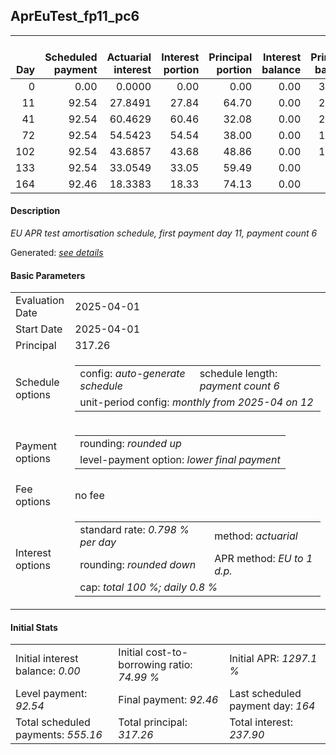 <h2>AprEuTest_fp11_pc6</h2>
<table>
    <thead style="vertical-align: bottom;">
        <th style="text-align: right;">Day</th>
        <th style="text-align: right;">Scheduled payment</th>
        <th style="text-align: right;">Actuarial interest</th>
        <th style="text-align: right;">Interest portion</th>
        <th style="text-align: right;">Principal portion</th>
        <th style="text-align: right;">Interest balance</th>
        <th style="text-align: right;">Principal balance</th>
        <th style="text-align: right;">Total actuarial interest</th>
        <th style="text-align: right;">Total interest</th>
        <th style="text-align: right;">Total principal</th>
    </thead>
    <tr style="text-align: right;">
        <td class="ci00">0</td>
        <td class="ci01" style="white-space: nowrap;">0.00</td>
        <td class="ci02">0.0000</td>
        <td class="ci03">0.00</td>
        <td class="ci04">0.00</td>
        <td class="ci05">0.00</td>
        <td class="ci06">317.26</td>
        <td class="ci07">0.0000</td>
        <td class="ci08">0.00</td>
        <td class="ci09">0.00</td>
    </tr>
    <tr style="text-align: right;">
        <td class="ci00">11</td>
        <td class="ci01" style="white-space: nowrap;">92.54</td>
        <td class="ci02">27.8491</td>
        <td class="ci03">27.84</td>
        <td class="ci04">64.70</td>
        <td class="ci05">0.00</td>
        <td class="ci06">252.56</td>
        <td class="ci07">27.8491</td>
        <td class="ci08">27.84</td>
        <td class="ci09">64.70</td>
    </tr>
    <tr style="text-align: right;">
        <td class="ci00">41</td>
        <td class="ci01" style="white-space: nowrap;">92.54</td>
        <td class="ci02">60.4629</td>
        <td class="ci03">60.46</td>
        <td class="ci04">32.08</td>
        <td class="ci05">0.00</td>
        <td class="ci06">220.48</td>
        <td class="ci07">88.3119</td>
        <td class="ci08">88.30</td>
        <td class="ci09">96.78</td>
    </tr>
    <tr style="text-align: right;">
        <td class="ci00">72</td>
        <td class="ci01" style="white-space: nowrap;">92.54</td>
        <td class="ci02">54.5423</td>
        <td class="ci03">54.54</td>
        <td class="ci04">38.00</td>
        <td class="ci05">0.00</td>
        <td class="ci06">182.48</td>
        <td class="ci07">142.8543</td>
        <td class="ci08">142.84</td>
        <td class="ci09">134.78</td>
    </tr>
    <tr style="text-align: right;">
        <td class="ci00">102</td>
        <td class="ci01" style="white-space: nowrap;">92.54</td>
        <td class="ci02">43.6857</td>
        <td class="ci03">43.68</td>
        <td class="ci04">48.86</td>
        <td class="ci05">0.00</td>
        <td class="ci06">133.62</td>
        <td class="ci07">186.5400</td>
        <td class="ci08">186.52</td>
        <td class="ci09">183.64</td>
    </tr>
    <tr style="text-align: right;">
        <td class="ci00">133</td>
        <td class="ci01" style="white-space: nowrap;">92.54</td>
        <td class="ci02">33.0549</td>
        <td class="ci03">33.05</td>
        <td class="ci04">59.49</td>
        <td class="ci05">0.00</td>
        <td class="ci06">74.13</td>
        <td class="ci07">219.5949</td>
        <td class="ci08">219.57</td>
        <td class="ci09">243.13</td>
    </tr>
    <tr style="text-align: right;">
        <td class="ci00">164</td>
        <td class="ci01" style="white-space: nowrap;">92.46</td>
        <td class="ci02">18.3383</td>
        <td class="ci03">18.33</td>
        <td class="ci04">74.13</td>
        <td class="ci05">0.00</td>
        <td class="ci06">0.00</td>
        <td class="ci07">237.9332</td>
        <td class="ci08">237.90</td>
        <td class="ci09">317.26</td>
    </tr>
</table>
<h4>Description</h4>
<p><i>EU APR test amortisation schedule, first payment day 11, payment count 6</i></p>
<p>Generated: <i><a href="../GeneratedDate.md">see details</a></i></p>
<h4>Basic Parameters</h4>
<table>
    <tr>
        <td>Evaluation Date</td>
        <td>2025-04-01</td>
    </tr>
    <tr>
        <td>Start Date</td>
        <td>2025-04-01</td>
    </tr>
    <tr>
        <td>Principal</td>
        <td>317.26</td>
    </tr>
    <tr>
        <td>Schedule options</td>
        <td>
            <table>
                <tr>
                    <td>config: <i>auto-generate schedule</i></td>
                    <td>schedule length: <i><i>payment count</i> 6</i></td>
                </tr>
                <tr>
                    <td colspan="2" style="white-space: nowrap;">unit-period config: <i>monthly from 2025-04 on 12</i></td>
                </tr>
            </table>
        </td>
    </tr>
    <tr>
        <td>Payment options</td>
        <td>
            <table>
                <tr>
                    <td>rounding: <i>rounded up</i></td>
                </tr>
                <tr>
                    <td>level-payment option: <i>lower&nbsp;final&nbsp;payment</i></td>
                </tr>
            </table>
        </td>
    </tr>
    <tr>
        <td>Fee options</td>
        <td>no fee
        </td>
    </tr>
    <tr>
        <td>Interest options</td>
        <td>
            <table>
                <tr>
                    <td>standard rate: <i>0.798 % per day</i></td>
                    <td>method: <i>actuarial</i></td>
                </tr>
                <tr>
                    <td>rounding: <i>rounded down</i></td>
                    <td>APR method: <i>EU to 1 d.p.</i></td>
                </tr>
                <tr>
                    <td colspan="2">cap: <i>total 100 %; daily 0.8 %</td>
                </tr>
            </table>
        </td>
    </tr>
</table>
<h4>Initial Stats</h4>
<table>
    <tr>
        <td>Initial interest balance: <i>0.00</i></td>
        <td>Initial cost-to-borrowing ratio: <i>74.99 %</i></td>
        <td>Initial APR: <i>1297.1 %</i></td>
    </tr>
    <tr>
        <td>Level payment: <i>92.54</i></td>
        <td>Final payment: <i>92.46</i></td>
        <td>Last scheduled payment day: <i>164</i></td>
    </tr>
    <tr>
        <td>Total scheduled payments: <i>555.16</i></td>
        <td>Total principal: <i>317.26</i></td>
        <td>Total interest: <i>237.90</i></td>
    </tr>
</table>